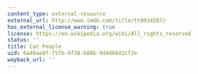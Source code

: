 ```yaml
---
content_type: external-resource
external_url: http://www.imdb.com/title/tt0034587/
has_external_license_warning: true
license: https://en.wikipedia.org/wiki/All_rights_reserved
status: ''
title: Cat People
uid: 6a49ae8f-f5fb-4f38-b88b-9d4d6842cf2e
wayback_url: ''
---
```

